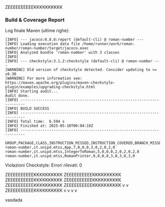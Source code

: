 ZEEEEEEEEEEKKKKKKKKKK

### Build & Coverage Report
Log finale Maven (ultime righe):
```
[INFO] --- jacoco:0.8.8:report (default-cli) @ roman-number ---
[INFO] Loading execution data file /home/runner/work/roman-number/roman-number/target/jacoco.exec
[INFO] Analyzed bundle 'roman-number' with 3 classes
[INFO] 
[INFO] --- checkstyle:3.1.2:checkstyle (default-cli) @ roman-number ---
[WARNING] Old version of checkstyle detected. Consider updating to >= v8.30
[WARNING] For more information see: https://maven.apache.org/plugins/maven-checkstyle-plugin/examples/upgrading-checkstyle.html
[INFO] Starting audit...
Audit done.
[INFO] ------------------------------------------------------------------------
[INFO] BUILD SUCCESS
[INFO] ------------------------------------------------------------------------
[INFO] Total time:  6.594 s
[INFO] Finished at: 2025-05-10T00:04:10Z
[INFO] ------------------------------------------------------------------------
```
```csv
GROUP,PACKAGE,CLASS,INSTRUCTION_MISSED,INSTRUCTION_COVERED,BRANCH_MISSED,BRANCH_COVERED,LINE_MISSED,LINE_COVERED,COMPLEXITY_MISSED,COMPLEXITY_COVERED,METHOD_MISSED,METHOD_COVERED
roman-number,it.unipd.mtss,App,7,0,0,0,3,0,2,0,2,0
roman-number,it.unipd.mtss,IntegerToRoman,5,0,0,0,2,0,2,0,2,0
roman-number,it.unipd.mtss,RomanPrinter,9,0,0,0,3,0,3,0,3,0
```
Violazioni Checkstyle:
Errori rilevati: 0

ZEEEEEEEEEEKKKKKKKKKK
ZEEEEEEEEEEKKKKKKKKKK
ZEEEEEEEEEEKKKKKKKKKK
ZEEEEEEEEEEKKKKKKKKKK
ZEEEEEEEEEEKKKKKKKKKK
ZEEEEEEEEEEKKKKKKKKKK
v
v
ZEEEEEEEEEEKKKKKKKKKK
v
v
v
v

vasdada
